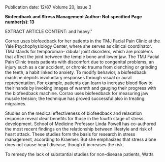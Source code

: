 Publication date: 12/87
Volume 20, Issue 3

**Biofeedback and Stress Management**
**Author: Not specified**
**Page number(s): 13**

EXTRACT ARTICLE CONTENT:
and heavy." 

Corrao uses biofeedback for her patients in the TMJ Facial Pain Clinic at 
the Yale Psychophysiology Center, 
where she serves as clinical coordinator. TMJ stands for temporoman-
dibular joint disorders, which are problems that affect the joint between the 
temple bone and lower jaw. The TMJ 
Facial Pain Clinic treats patients with 
discomfort due to congenital problems, 
an injury such as a car accident, or 
chronic trauma from clenching or grinding 
the teeth, a habit linked to anxiety. To modify behavior, a biofeedback 
machine depicts involuntary responses 
through visual or aural representation. 
For example, patients can learn to increase blood flow to their hands by invoking images of warmth and gauging 
their progress with the biofeedback 
machine. Corrao uses biofeedback for 
measuring jaw muscle tension; the 
technique has proved successful also in 
treating migraines. 

Studies on the medical effectiveness 
of biofeedback and relaxation response 
reveal clear benefits for those in the 
fourth stage of stress development. 
School of Medicine Professor Linda 
Powell has co-authored the most recent 
findings on the relationship between 
lifestyle and risk of heart attack. These 
studies form the basis for research in 
stress 
management, 
according 
to 
Kraemer. But she emphasizes that 
stress alone does not cause heart 
disease, though it increases the risk. 

To remedy the lack of substantial 
studies for non-disease patients, Watts